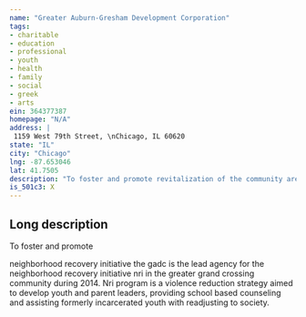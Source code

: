```yaml
---
name: "Greater Auburn-Gresham Development Corporation"
tags:
- charitable
- education
- professional
- youth
- health
- family
- social
- greek
- arts
ein: 364377387
homepage: "N/A"
address: |
 1159 West 79th Street, \nChicago, IL 60620
state: "IL"
city: "Chicago"
lng: -87.653046
lat: 41.7505
description: "To foster and promote revitalization of the community areas that it serves including all or parts of auburn-grisham, englewood, great grand crossing and west chatam. "
is_501c3: X
---
```


## Long description

To foster and promote
  
  neighborhood recovery initiative the gadc is the lead agency for the neighborhood recovery initiative nri in the greater grand crossing community during 2014. Nri program is a violence reduction strategy aimed to develop youth and parent leaders, providing school based counseling and assisting formerly incarcerated youth with readjusting to society. 
